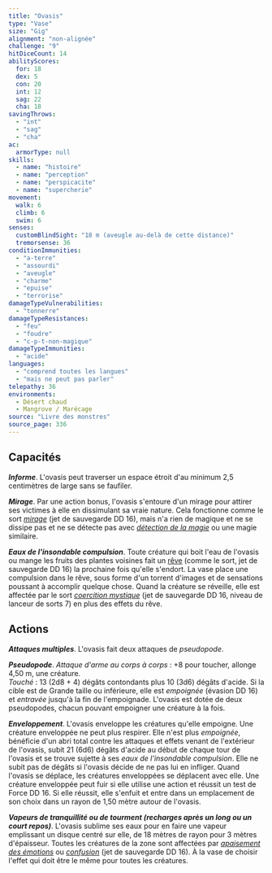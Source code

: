 ```yaml
---
title: "Ovasis"
type: "Vase"
size: "Gig"
alignment: "non-alignée"
challenge: "9"
hitDiceCount: 14
abilityScores:
  for: 18
  dex: 5
  con: 20
  int: 12
  sag: 22
  cha: 18
savingThrows:
  - "int"
  - "sag"
  - "cha"
ac:
  armorType: null
skills:
  - name: "histoire"
  - name: "perception"
  - name: "perspicacite"
  - name: "supercherie"
movement:
  walk: 6
  climb: 6
  swim: 6
senses:
  customBlindSight: "18 m (aveugle au-delà de cette distance)"
  tremorsense: 36
conditionImmunities:
  - "a-terre"
  - "assourdi"
  - "aveugle"
  - "charme"
  - "epuise"
  - "terrorise"
damageTypeVulnerabilities:
  - "tonnerre"
damageTypeResistances:
  - "feu"
  - "foudre"
  - "c-p-t-non-magique"
damageTypeImmunities:
  - "acide"
languages:
  - "comprend toutes les langues"
  - "mais ne peut pas parler"
telepathy: 36
environments:
  - Désert chaud
  - Mangrove / Marécage
source: "Livre des monstres"
source_page: 336
---
```

## Capacités
_**Informe**_. L'ovasis peut traverser un espace étroit d'au minimum 2,5 centimètres de large sans se faufiler.

_**Mirage**_. Par une action bonus, l'ovasis s'entoure d'un mirage pour attirer ses victimes à elle en dissimulant sa vraie nature. Cela fonctionne comme le sort [_mirage_](/grimoire/mirage/) (jet de sauvegarde DD 16), mais n'a rien de magique et ne se dissipe pas et ne se détecte pas avec [_détection de la magie_](/grimoire/detection-de-la-magie/) ou une magie similaire.

_**Eaux de l'insondable compulsion**_. Toute créature qui boit l'eau de l'ovasis ou mange les fruits des plantes voisines fait un [rêve](/grimoire/reve) (comme le sort, jet de sauvegarde DD 16) la prochaine fois qu'elle s'endort. La vase place une compulsion dans le rêve, sous forme d'un torrent d'images et de sensations poussant à accomplir quelque chose. Quand la créature se réveille, elle est affectée par le sort [_coercition mystique_](/grimoire/coercition-mystique/) (jet de sauvegarde DD 16, niveau de lanceur de sorts 7) en plus des effets du rêve.

## Actions
_**Attaques multiples**_. L'ovasis fait deux attaques de _pseudopode_.

_**Pseudopode**_. _Attaque d'arme au corps à corps_ : +8 pour toucher, allonge 4,50 m, une créature.  
_Touché_ : 13 (2d8 + 4) dégâts contondants plus 10 (3d6) dégâts d'acide. Si la cible est de Grande taille ou inférieure, elle est _empoignée_ (évasion DD 16) et _entravée_ jusqu'à la fin de l'empoignade. L'ovasis est dotée de deux pseudopodes, chacun pouvant empoigner une créature à la fois.

_**Enveloppement**_. L'ovasis enveloppe les créatures qu'elle empoigne. Une créature enveloppée ne peut plus respirer. Elle n'est plus _empoignée_, bénéficie d'un abri total contre les attaques et effets venant de l'extérieur de l'ovasis, subit 21 (6d6) dégâts d'acide au début de chaque tour de l'ovasis et se trouve sujette à ses _eaux de l'insondable compulsion_. Elle ne subit pas de dégâts si l'ovasis décide de ne pas lui en infliger. Quand l'ovasis se déplace, les créatures enveloppées se déplacent avec elle. Une créature enveloppée peut fuir si elle utilise une action et réussit un test de Force DD 16. Si elle réussit, elle s'enfuit et entre dans un emplacement de son choix dans un rayon de 1,50 mètre autour de l'ovasis.

_**Vapeurs de tranquillité ou de tourment (recharges après un long ou un court repos)**_. L'ovasis sublime ses eaux pour en faire une vapeur emplissant un disque centré sur elle, de 18 mètres de rayon pour 3 mètres d'épaisseur. Toutes les créatures de la zone sont affectées par [_apaisement des émotions_](/grimoire/apaisement-des-emotions/) ou [_confusion_](/grimoire/confusion/) (jet de sauvegarde DD 16). À la vase de choisir l'effet qui doit être le même pour toutes les créatures.

